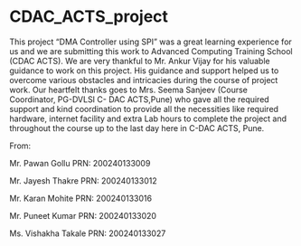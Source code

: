 # CDAC_ACTS_project

This project “DMA Controller using SPI” was a great learning experience for us and we are
submitting this work to Advanced Computing Training School (CDAC ACTS). We are very
thankful to Mr. Ankur Vijay for his valuable guidance to work on this project. His guidance and
support helped us to overcome various obstacles and intricacies during the course of project work.
Our heartfelt thanks goes to Mrs. Seema Sanjeev (Course Coordinator, PG-DVLSI C- DAC
ACTS,Pune) who gave all the required support and kind coordination to provide all the
necessities like required hardware, internet facility and extra Lab hours to complete the project
and throughout the course up to the last day here in C-DAC ACTS, Pune.

From:

Mr. Pawan Gollu PRN: 200240133009

Mr. Jayesh Thakre PRN: 200240133012

Mr. Karan Mohite PRN: 200240133016

Mr. Puneet Kumar PRN: 200240133020

Ms. Vishakha Takale PRN: 200240133027
